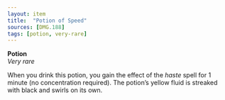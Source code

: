 ```yaml
---
layout: item
title:  "Potion of Speed"
sources: [DMG.188]
tags: [potion, very-rare]
---
```


**Potion**  
*Very rare*

When you drink this potion, you gain the effect of the _haste_ spell for 1 minute (no concentration required). The potion’s yellow fluid is streaked with black and swirls on its own.